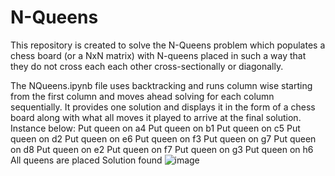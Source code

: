# N-Queens
This repository is created to solve the N-Queens problem which populates a chess board (or a NxN matrix) with N-queens placed in such a way that they do not cross each each other cross-sectionally or diagonally. 

The NQueens.ipynb file uses backtracking and runs column wise starting from the first column and moves ahead solving for each column sequentially. It provides one solution and displays it in the form of a chess board along with what all moves it played to arrive at the final solution. Instance below:
Put queen on a4
Put queen on b1
Put queen on c5
Put queen on d2
Put queen on e6
Put queen on f3
Put queen on g7
Put queen on d8
Put queen on e2
Put queen on f7
Put queen on g3
Put queen on h6
All queens are placed
Solution found
![image](https://github.com/user-attachments/assets/19a217fb-1c36-4589-bcaf-3134aba7e34b)

